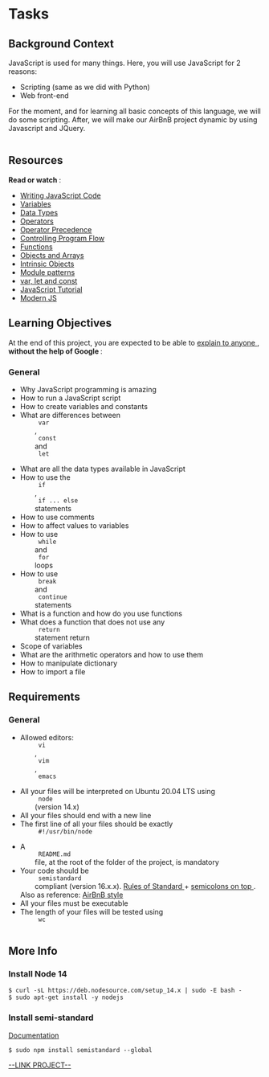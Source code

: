 # Tasks

<html>
<div class="panel panel-default" id="project-description">
 <div class="panel-body">
  <h2>
   Background Context
  </h2>
  <p>
   JavaScript is used for many things. Here, you will use JavaScript for 2 reasons:
  </p>
  <ul>
   <li>
    Scripting (same as we did with Python)
   </li>
   <li>
    Web front-end
   </li>
  </ul>
  <p>
   For the moment, and for learning all basic concepts of this language, we will do some scripting.
After, we will make our AirBnB project dynamic by using Javascript and JQuery.
  </p>
  <p>
   <img alt="" loading="lazy" src="https://s3.eu-west-3.amazonaws.com/hbtn.intranet.project.files/holbertonschool-higher-level_programming+/303/Javascript-535.png.jpeg" style=""/>
  </p>
  <h2>
   Resources
  </h2>
  <p>
   <strong>
    Read or watch
   </strong>
   :
  </p>
  <ul>
   <li>
    <a href="https://developer.mozilla.org/en-US/docs/Learn/Getting_started_with_the_web/JavaScript_basics" target="_blank" title="Writing JavaScript Code">
     Writing JavaScript Code
    </a>
   </li>
   <li>
    <a href="https://developer.mozilla.org/en-US/docs/Learn/JavaScript/First_steps/Variables" target="_blank" title="Variables">
     Variables
    </a>
   </li>
   <li>
    <a href="https://developer.mozilla.org/en-US/docs/Web/JavaScript/Data_structures" target="_blank" title="Data Types">
     Data Types
    </a>
   </li>
   <li>
    <a href="https://developer.mozilla.org/en-US/docs/Learn/Getting_started_with_the_web/JavaScript_basics" target="_blank" title="Operators">
     Operators
    </a>
   </li>
   <li>
    <a href="https://developer.mozilla.org/en-US/docs/Web/JavaScript/Reference/Operators/Operator_Precedence" target="_blank" title="Operator Precedence">
     Operator Precedence
    </a>
   </li>
   <li>
    <a href="https://developer.mozilla.org/en-US/docs/Web/JavaScript/Guide/Control_flow_and_error_handling" target="_blank" title="Controlling Program Flow">
     Controlling Program Flow
    </a>
   </li>
   <li>
    <a href="https://developer.mozilla.org/en-US/docs/Learn/JavaScript/Building_blocks/Functions" target="_blank" title="Functions">
     Functions
    </a>
   </li>
   <li>
    <a href="https://developer.mozilla.org/en-US/docs/Learn/JavaScript/Objects" target="_blank" title="Objects and Arrays">
     Objects and Arrays
    </a>
   </li>
   <li>
    <a href="https://developer.mozilla.org/en-US/docs/Learn/JavaScript/Objects" target="_blank" title="Intrinsic Objects">
     Intrinsic Objects
    </a>
   </li>
   <li>
    <a href="http://darrenderidder.github.io/talks/ModulePatterns/#/" target="_blank" title="Module patterns">
     Module patterns
    </a>
   </li>
   <li>
    <a href="https://www.youtube.com/watch?v=sjyJBL5fkp8" target="_blank" title="var, let and const">
     var, let and const
    </a>
   </li>
   <li>
    <a href="https://www.youtube.com/watch?v=vZBCTc9zHtI" target="_blank" title="JavaScript Tutorial">
     JavaScript Tutorial
    </a>
   </li>
   <li>
    <a href="https://github.com/mbeaudru/modern-js-cheatsheet" target="_blank" title="Modern JS">
     Modern JS
    </a>
   </li>
  </ul>
  <h2>
   Learning Objectives
  </h2>
  <p>
   At the end of this project, you are expected to be able to
   <a href="https://fs.blog/feynman-learning-technique/" target="_blank" title="explain to anyone">
    explain to anyone
   </a>
   ,
   <strong>
    without the help of Google
   </strong>
   :
  </p>
  <h3>
   General
  </h3>
  <ul>
   <li>
    Why JavaScript programming is amazing
   </li>
   <li>
    How to run a JavaScript script
   </li>
   <li>
    How to create variables and constants
   </li>
   <li>
    What are differences between
    <code>
     var
    </code>
    ,
    <code>
     const
    </code>
    and
    <code>
     let
    </code>
   </li>
   <li>
    What are all the data types available in JavaScript
   </li>
   <li>
    How to use the
    <code>
     if
    </code>
    ,
    <code>
     if ... else
    </code>
    statements
   </li>
   <li>
    How to use comments
   </li>
   <li>
    How to affect values to variables
   </li>
   <li>
    How to use
    <code>
     while
    </code>
    and
    <code>
     for
    </code>
    loops
   </li>
   <li>
    How to use
    <code>
     break
    </code>
    and
    <code>
     continue
    </code>
    statements
   </li>
   <li>
    What is a function and how do you use functions
   </li>
   <li>
    What does a function that does not use any
    <code>
     return
    </code>
    statement return
   </li>
   <li>
    Scope of variables
   </li>
   <li>
    What are the arithmetic operators and how to use them
   </li>
   <li>
    How to manipulate dictionary
   </li>
   <li>
    How to import a file
   </li>
  </ul>
  <h2>
   Requirements
  </h2>
  <h3>
   General
  </h3>
  <ul>
   <li>
    Allowed editors:
    <code>
     vi
    </code>
    ,
    <code>
     vim
    </code>
    ,
    <code>
     emacs
    </code>
   </li>
   <li>
    All your files will be interpreted on Ubuntu 20.04 LTS using
    <code>
     node
    </code>
    (version 14.x)
   </li>
   <li>
    All your files should end with a new line
   </li>
   <li>
    The first line of all your files should be exactly
    <code>
     #!/usr/bin/node
    </code>
   </li>
   <li>
    A
    <code>
     README.md
    </code>
    file, at the root of the folder of the project, is mandatory
   </li>
   <li>
    Your code should be
    <code>
     semistandard
    </code>
    compliant (version 16.x.x).
    <a href="https://standardjs.com/rules.html" target="_blank" title="Rules of Standard">
     Rules of Standard
    </a>
    +
    <a href="https://github.com/standard/semistandard" target="_blank" title="semicolons on top">
     semicolons on top
    </a>
    . Also as reference:
    <a href="https://github.com/airbnb/javascript" target="_blank" title="AirBnB style">
     AirBnB style
    </a>
   </li>
   <li>
    All your files must be executable
   </li>
   <li>
    The length of your files will be tested using
    <code>
     wc
    </code>
   </li>
  </ul>
  <h2>
   More Info
  </h2>
  <h3>
   Install Node 14
  </h3>
  <pre><code>$ curl -sL https://deb.nodesource.com/setup_14.x | sudo -E bash -
$ sudo apt-get install -y nodejs
</code></pre>
  <h3>
   Install semi-standard
  </h3>
  <p>
   <a href="https://github.com/standard/semistandard" target="_blank" title="Documentation">
    Documentation
   </a>
  </p>
  <pre><code>$ sudo npm install semistandard --global
</code></pre>
 </div>
</div>

[--LINK PROJECT--](https://intranet.hbtn.io/projects/2132)
</html>